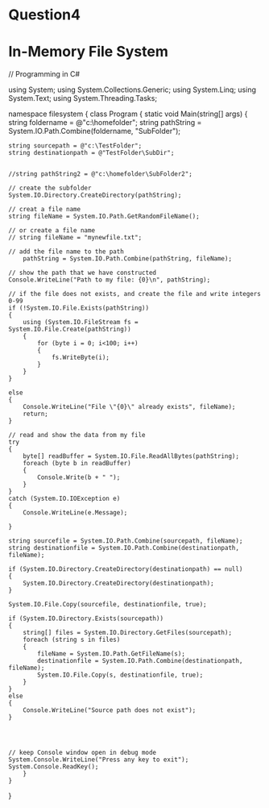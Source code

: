 # Question4
# In-Memory File System
// Programming in C#

using System;
using System.Collections.Generic;
using System.Linq;
using System.Text;
using System.Threading.Tasks;

namespace filesystem
{
    class Program
    {
        static void Main(string[] args)
        {
            string foldername = @"c:\homefolder";
        string pathString = System.IO.Path.Combine(foldername, "SubFolder");
        
	string sourcepath = @"c:\TestFolder";
	string destinationpath = @"TestFolder\SubDir";
	
	
	//string pathString2 = @"c:\homefolder\SubFolder2";
        
	// create the subfolder
	System.IO.Directory.CreateDirectory(pathString);
        
	// creat a file name
	string fileName = System.IO.Path.GetRandomFileName();

	// or create a file name
	// string fileName = "mynewfile.txt";
        
	// add the file name to the path
        pathString = System.IO.Path.Combine(pathString, fileName); 

	// show the path that we have constructed
	Console.WriteLine("Path to my file: {0}\n", pathString);
	
	// if the file does not exists, and create the file and write integers 0-99 
	if (!System.IO.File.Exists(pathString)) 
	{
		using (System.IO.FileStream fs = System.IO.File.Create(pathString))
		{
			for (byte i = 0; i<100; i++)
			{
				fs.WriteByte(i);
			}
		}
	}

	else
	{
		Console.WriteLine("File \"{0}\" already exists", fileName);
		return;
	}

	// read and show the data from my file
	try
	{
		byte[] readBuffer = System.IO.File.ReadAllBytes(pathString);
		foreach (byte b in readBuffer)
		{
			Console.Write(b + " ");
		}
	}
	catch (System.IO.IOException e)
	{
		Console.WriteLine(e.Message);
		
	}
	
	string sourcefile = System.IO.Path.Combine(sourcepath, fileName);
	string destinationfile = System.IO.Path.Combine(destinationpath, fileName);

	if (System.IO.Directory.CreateDirectory(destinationpath) == null)
	{
		System.IO.Directory.CreateDirectory(destinationpath);
	}
	
	System.IO.File.Copy(sourcefile, destinationfile, true);

	if (System.IO.Directory.Exists(sourcepath))
	{
		string[] files = System.IO.Directory.GetFiles(sourcepath);
		foreach (string s in files)
		{
			fileName = System.IO.Path.GetFileName(s);
			destinationfile = System.IO.Path.Combine(destinationpath, fileName);
			System.IO.File.Copy(s, destinationfile, true);
		}
	}
	else
	{
		Console.WriteLine("Source path does not exist");
	}




	// keep Console window open in debug mode
	System.Console.WriteLine("Press any key to exit");
	System.Console.ReadKey();
        }
    }
}
